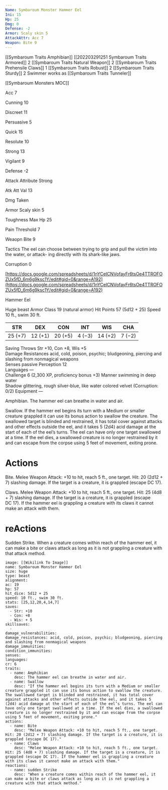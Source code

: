 ```yaml
---
Name: Symbaroum Monster Hammer Eel
Ini: 15
Hp: 25
Dmg: 0
Defense: -2
Armor: Scaly skin 5
AttackAttr: Acc 7
Weapon: Bite 9
---
```

[[Symbaroum Traits Amphibian]]
[[202203291251 Symbaroum Traits Armored]] 2
[[Symbaroum Traits Natural Weapon]] 2
[[Symbaroum Traits Prehensile Claws]] 1
[[Symbaroum Traits Robust]] 2
[[Symbaroum Traits Sturdy]] 2
Swimmer works as [[Symbaroum Traits Tunneler]]

[[Symbaroum Monsters MOC]]


Acc 7

Cunning 10

Discreet 11

Persuasive 5

Quick 15

Resolute 10

Strong 13

Vigilant 9

Defense -2

Attack Attribute Strong

Atk Att Val 13

Dmg Taken

Armor Scaly skin 5

Toughness Max Hp 25

Pain Threshold 7

Weaopn Bite 9

Tactics The eel can choose between trying to grip and pull the victim into the water, or attack- ing directly with its shark-like jaws.

Corruption 0

[https://docs.google.com/spreadsheets/d/1nYCeICNVofayFr6tsOe4TTROFOZUx5fD_6m6g9ksc1Y/edit#gid=0&range=A192](https://docs.google.com/spreadsheets/d/1nYCeICNVofayFr6tsOe4TTROFOZUx5fD_6m6g9ksc1Y/edit#gid=0&range=A192)



 
 
 
 
 
 
 
 

Hammer Eel

Huge beast
Armor Class 19 (natural armor) 
Hit Points 57 (5d12 + 25)
Speed 10 ft., swim 30 ft.

| STR     | DEX     | CON     | INT    | WIS     | CHA    |
| ------- | ------- | ------- | ------ | ------- | ------ |
| 25 (+7) | 12 (+1) | 20 (+5) | 4 (−3) | 14 (+2) | 7 (−2) |

Saving Throws Str +10, Con +8, Wis +5  
Damage Resistances acid, cold, poison, psychic; bludgeoning, piercing and slashing from nonmagical weapons  
Senses passive Perception 12  
Languages —  
Challenge 6 (2,300 XP, proficiency bonus +3) Manner swimming in deep water  
Shadow glittering, rough silver-blue, like water colored velvet (Corruption: 0/2) 
Equipment —

Amphibian. The hammer eel can breathe in water and air.

Swallow. If the hammer eel begins its turn with a Medium or smaller creature grappled it can use its bonus action to swallow the creature. The swallowed target is blinded and restrained, it has total cover against attacks and other effects outside the eel, and it takes 5 (2d4) acid damage at the start of each of the eel’s turns. The eel can have only one target swallowed at a time. If the eel dies, a swallowed creature is no longer restrained by it and can escape from the corpse using 5 feet of movement, exiting prone.

# Actions

Bite. Melee Weapon Attack: +10 to hit, reach 5 ft., one target. Hit: 20 (2d12 + 7) slashing damage. If the target is a creature, it is grappled (escape DC 17).

Claws. Melee Weapon Attack: +10 to hit, reach 5 ft., one target. Hit: 25 (4d8 + 7) slashing damage. If the target is a creature, it is grappled (escape  
DC 17). If the hammer eel is grappling a creature with its claws it cannot make an attack with them.

# reActions

Sudden Strike. When a creature comes within reach of the hammer eel, it can make a bite or claws attack as long as it is not grappling a creature with that attack method.

```statblock
image: [[Wikilink To Image]]
name: Symbaroum Monster Hammer Eel
size: huge
type: beast
alignment: 
ac: 19
hp: 57
hit_dice: 5d12 + 25
speed: 10 ft., swim 30 ft.
stats: [25,12,20,4,14,7]
saves:
  - Str: +10
  - Con: +8
  - Wis: + 5
skillsaves:
  -
damage_vulnerabilities: 
damage_resistances: acid, cold, poison, psychic; bludgeoning, piercing and slashing from nonmagical weapons
damage_immunities: 
condition_immunities: 
senses: 
languages: 
cr: 6
traits:
  - name: Amphibian
    desc: The hammer eel can breathe in water and air.
  - name: Swallow
    desc: "If the hammer eel begins its turn with a Medium or smaller creature grappled it can use its bonus action to swallow the creature. The swallowed target is blinded and restrained, it has total cover against attacks and other effects outside the eel, and it takes 5 (2d4) acid damage at the start of each of the eel’s turns. The eel can have only one target swallowed at a time. If the eel dies, a swallowed creature is no longer restrained by it and can escape from the corpse using 5 feet of movement, exiting prone."
actions:
  - name: Bite
    desc: "Melee Weapon Attack: +10 to hit, reach 5 ft., one target. Hit: 20 (2d12 + 7) slashing damage. If the target is a creature, it is grappled (escape DC 17)."
  - name: Claws
    desc: "Melee Weapon Attack: +10 to hit, reach 5 ft., one target. Hit: 25 (4d8 + 7) slashing damage. If the target is a creature, it is grappled (escape DC 17). If the hammer eel is grappling a creature with its claws it cannot make an attack with them."
reactions:
  - name: sudden Strike
    desc: "When a creature comes within reach of the hammer eel, it can make a bite or claws attack as long as it is not grappling a creature with that attack method."
```